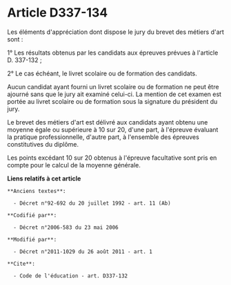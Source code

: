 # Article D337-134

Les éléments d'appréciation dont dispose le jury du brevet des métiers d'art sont : 

1° Les résultats obtenus par les candidats aux épreuves prévues à l'article D. 337-132 ; 

2° Le cas échéant, le livret scolaire ou de formation des candidats. 

Aucun candidat ayant fourni un livret scolaire ou de formation ne peut être ajourné sans que le jury ait examiné celui-ci. La
mention de cet examen est portée au livret scolaire ou de formation sous la signature du président du jury. 

Le brevet des métiers d'art est délivré aux candidats ayant obtenu une moyenne égale ou supérieure à 10 sur 20, d'une part, à
l'épreuve évaluant la pratique professionnelle, d'autre part, à l'ensemble des épreuves constitutives du diplôme. 

Les points excédant 10 sur 20 obtenus à l'épreuve facultative sont pris en compte pour le calcul de la moyenne générale.

**Liens relatifs à cet article**

	**Anciens textes**:

	  - Décret n°92-692 du 20 juillet 1992 - art. 11 (Ab)

	**Codifié par**:

	  - Décret n°2006-583 du 23 mai 2006

	**Modifié par**:

	  - Décret n°2011-1029 du 26 août 2011 - art. 1

	**Cite**:

	  - Code de l'éducation - art. D337-132
